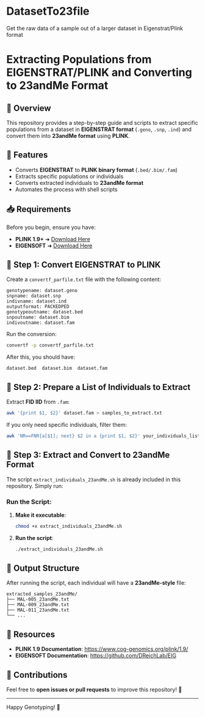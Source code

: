 # DatasetTo23file
Get the raw data of a sample out of a larger dataset in Eigenstrat/Plink format


# Extracting Populations from EIGENSTRAT/PLINK and Converting to 23andMe Format

## 📌 Overview
This repository provides a step-by-step guide and scripts to extract specific populations from a dataset in **EIGENSTRAT format** (`.geno`, `.snp`, `.ind`) and convert them into **23andMe format** using **PLINK**.

## 🚀 Features
- Converts **EIGENSTRAT** to **PLINK binary format** (`.bed/.bim/.fam`)
- Extracts specific populations or individuals
- Converts extracted individuals to **23andMe format**
- Automates the process with shell scripts

## 📥 Requirements
Before you begin, ensure you have:
- **PLINK 1.9+** ➜ [Download Here](https://www.cog-genomics.org/plink/1.9/)
- **EIGENSOFT** ➜ [Download Here](https://github.com/DReichLab/EIG)


## 🔄 Step 1: Convert EIGENSTRAT to PLINK
Create a `convertf_parfile.txt` file with the following content:
```text
genotypename: dataset.geno
snpname: dataset.snp
indivname: dataset.ind
outputformat: PACKEDPED
genotypeoutname: dataset.bed
snpoutname: dataset.bim
indivoutname: dataset.fam
```
Run the conversion:
```bash
convertf -p convertf_parfile.txt
```
After this, you should have:
```
dataset.bed  dataset.bim  dataset.fam
```

## 📌 Step 2: Prepare a List of Individuals to Extract
Extract **FID IID** from `.fam`:
```bash
awk '{print $1, $2}' dataset.fam > samples_to_extract.txt
```
If you only need specific individuals, filter them:
```bash
awk 'NR==FNR{a[$1]; next} $2 in a {print $1, $2}' your_individuals_list.txt dataset.fam > filtered_samples.txt
```

## 🔄 Step 3: Extract and Convert to 23andMe Format
The script `extract_individuals_23andMe.sh` is already included in this repository. Simply run:

### **Run the Script:**
1. **Make it executable**:
   ```bash
   chmod +x extract_individuals_23andMe.sh
   ```
2. **Run the script**:
   ```bash
   ./extract_individuals_23andMe.sh
   ```


## 📂 Output Structure
After running the script, each individual will have a **23andMe-style** file:
```
extracted_samples_23andMe/
├── MAL-005_23andMe.txt
├── MAL-009_23andMe.txt
├── MAL-011_23andMe.txt
└── ...
```

## 🔗 Resources
- **PLINK 1.9 Documentation**: https://www.cog-genomics.org/plink/1.9/
- **EIGENSOFT Documentation**: https://github.com/DReichLab/EIG

## 🤝 Contributions
Feel free to **open issues or pull requests** to improve this repository! 🚀

---
Happy Genotyping! 🧬



